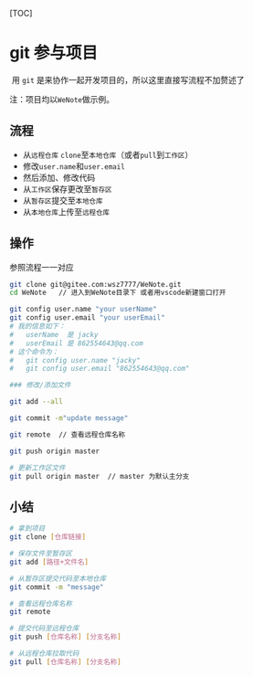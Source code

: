 [TOC]

# git 参与项目

​	用 `git` 是来协作一起开发项目的，所以这里直接写流程不加赘述了

注：项目均以`WeNote`做示例。

## 流程

- 从`远程仓库` `clone`至`本地仓库`（或者`pull`到`工作区`）
- 修改`user.name`和`user.email`
- 然后添加、修改代码
- 从`工作区`保存更改至`暂存区`
- 从`暂存区`提交至`本地仓库`
- 从`本地仓库`上传至`远程仓库`



## 操作

参照流程一一对应

```bash
git clone git@gitee.com:wsz7777/WeNote.git
cd WeNote	// 进入到WeNote目录下 或者用vscode新建窗口打开

git config user.name "your userName"
git config user.email "your userEmail"
# 我的信息如下：
#	userName  是 jacky
#	userEmail 是 862554643@qq.com
# 这个命令为：
#	git config user.name "jacky"
#	git config user.email "862554643@qq.com"

### 修改/添加文件

git add --all

git commit -m"update message"

git remote	// 查看远程仓库名称

git push origin master

# 更新工作区文件
git pull origin master  // master 为默认主分支
```

## 小结
```bash
# 拿到项目
git clone [仓库链接]

# 保存文件至暂存区
git add [路径+文件名]

# 从暂存区提交代码至本地仓库
git commit -m "message"

# 查看远程仓库名称
git remote

# 提交代码至远程仓库
git push [仓库名称] [分支名称]

# 从远程仓库拉取代码
git pull [仓库名称] [分支名称]
```